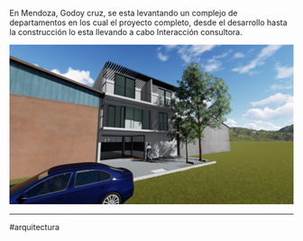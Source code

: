 En Mendoza, Godoy cruz, se esta levantando un complejo de departamentos en los cual el proyecto completo, desde el desarrollo hasta la construcción lo esta llevando a cabo Interacción consultora.

![Foto 1](../imagenes/Departamento_4.jpg)


---
#arquitectura